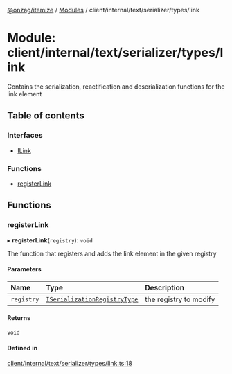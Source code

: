 [@onzag/itemize](../README.md) / [Modules](../modules.md) / client/internal/text/serializer/types/link

# Module: client/internal/text/serializer/types/link

Contains the serialization, reactification and deserialization functions
for the link element

## Table of contents

### Interfaces

- [ILink](../interfaces/client_internal_text_serializer_types_link.ILink.md)

### Functions

- [registerLink](client_internal_text_serializer_types_link.md#registerlink)

## Functions

### registerLink

▸ **registerLink**(`registry`): `void`

The function that registers and adds the link element in the given
registry

#### Parameters

| Name | Type | Description |
| :------ | :------ | :------ |
| `registry` | [`ISerializationRegistryType`](../interfaces/client_internal_text_serializer.ISerializationRegistryType.md) | the registry to modify |

#### Returns

`void`

#### Defined in

[client/internal/text/serializer/types/link.ts:18](https://github.com/onzag/itemize/blob/a24376ed/client/internal/text/serializer/types/link.ts#L18)
